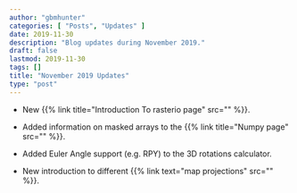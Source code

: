 ```yaml
---
author: "gbmhunter"
categories: [ "Posts", "Updates" ]
date: 2019-11-30
description: "Blog updates during November 2019."
draft: false
lastmod: 2019-11-30
tags: []
title: "November 2019 Updates"
type: "post"
---
```


* New {{% link title="Introduction To rasterio page" src="" %}}.

* Added information on masked arrays to the {{% link title="Numpy page" src="" %}}.

* Added Euler Angle support (e.g. RPY) to the 3D rotations calculator.

* New introduction to different {{% link text="map projections" src="" %}}.